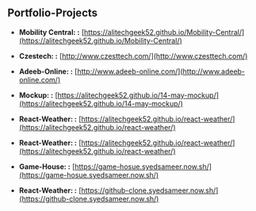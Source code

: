 ## Portfolio-Projects

* **Mobility Central: :** [https://alitechgeek52.github.io/Mobility-Central/](https://alitechgeek52.github.io/Mobility-Central/)

* **Czestech: :** [http://www.czesttech.com/](http://www.czesttech.com/)

* **Adeeb-Online: :** [http://www.adeeb-online.com/](http://www.adeeb-online.com/)

* **Mockup: :** [https://alitechgeek52.github.io/14-may-mockup/](https://alitechgeek52.github.io/14-may-mockup/)

* **React-Weather: :** [https://alitechgeek52.github.io/react-weather/](https://alitechgeek52.github.io/react-weather/)

* **React-Weather: :** [https://alitechgeek52.github.io/react-weather/](https://alitechgeek52.github.io/react-weather/)

* **Game-House: :** [https://game-hosue.syedsameer.now.sh/](https://game-hosue.syedsameer.now.sh/)

* **React-Weather: :** [https://github-clone.syedsameer.now.sh/](https://github-clone.syedsameer.now.sh/)


